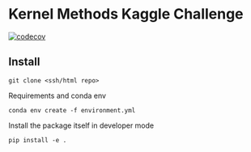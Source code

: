 # Kernel Methods Kaggle Challenge
[![codecov](https://codecov.io/github/jpaillard/KernelChallenge/branch/master/graph/badge.svg?token=TJZSQ80QCV)](https://codecov.io/github/jpaillard/KernelChallenge)


## Install
```
git clone <ssh/html repo>
```
Requirements and conda env
```
conda env create -f environment.yml
```

Install the package itself in developer mode
```
pip install -e .
```
